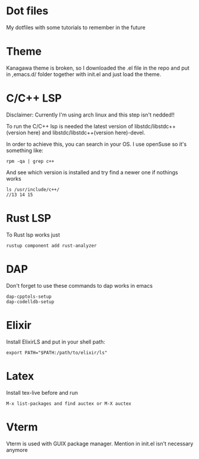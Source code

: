 # Dot files

My dotfiles with some tutorials to remember in the future

# Theme

Kanagawa theme is broken, so I downloaded the .el file in the repo and put in ,emacs.d/ folder together with init.el and just load the theme.


# C/C++ LSP

Disclaimer: Currently I'm using arch linux and this step isn't nedded!!

To run the C/C++ lsp is needed the latest version of libstdc/libstdc++(version here) and libstdc/libstdc++(version here)-devel.

In order to achieve this, you can search in your OS. I use openSuse so it's something like:

```
rpm -qa | grep c++  
```

And see which version is installed and try find a newer one if nothings works

```
ls /usr/include/c++/  
//13 14 15
```

# Rust LSP

To Rust lsp works just

```
rustup component add rust-analyzer
```

# DAP

Don't forget to use these commands to dap works in emacs

```
dap-cpptols-setup
dap-codelldb-setup
```

# Elixir

Install ElixirLS and put in your shell path:
```
export PATH="$PATH:/path/to/elixir/ls"
```

# Latex

Install tex-live before and run
```
M-x list-packages and find auctex or M-X auctex
```

# Vterm

Vterm is used with GUIX package manager. Mention in init.el isn't necessary anymore

